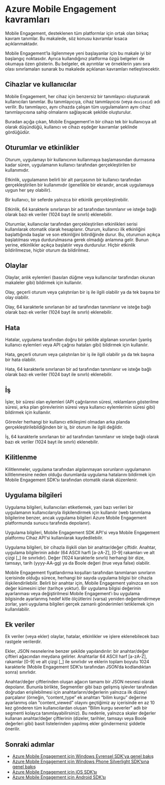 <properties
    pageTitle="Mobile Engagement kavramları | Microsoft Azure"
    description="Azure Mobile Engagement kavramları"
    services="mobile-engagement"
    documentationCenter="mobile"
    authors="piyushjo"
    manager="dwrede"
    editor="" />

<tags
    ms.service="mobile-engagement"
    ms.workload="mobile"
    ms.tgt_pltfrm="mobile-android"
    ms.devlang="na"
    ms.topic="get-started-article"
    ms.date="02/26/2016"
    ms.author="piyushjo" />

# Azure Mobile Engagement kavramları

Mobile Engagement, desteklenen tüm platformlar için ortak olan birkaç kavram tanımlar. Bu makalede, söz konusu kavramlar kısaca açıklanmaktadır.

Mobile Engagement’la ilgilenmeye yeni başlayanlar için bu makale iyi bir başlangıç noktasıdır. Ayrıca kullandığınız platforma özgü belgeleri de okumaya özen gösterin. Bu belgeler, ek ayrıntılar ve örneklerin yanı sıra olası sınırlamaları sunarak bu makalede açıklanan kavramları netleştirecektir.

## Cihazlar ve kullanıcılar
Mobile Engagement, her cihaz için benzersiz bir tanımlayıcı oluşturarak kullanıcıları tanımlar. Bu tanımlayıcıya, cihaz tanımlayıcısı (veya `deviceid`) adı verilir. Bu tanımlayıcı, aynı cihazda çalışan tüm uygulamaların aynı cihaz tanımlayıcısına sahip olmalarını sağlayacak şekilde oluşturulur.

Buradan açığa çıkan, Mobile Engagement’ın bir cihazı tek bir kullanıcıya ait olarak düşündüğü, kullanıcı ve cihazı eşdeğer kavramlar şeklinde gördüğüdür.

## Oturumlar ve etkinlikler
Oturum, uygulamayı bir kullanıcının kullanmaya başlamasından durmasına kadar süren, uygulamanın kullanıcı tarafından gerçekleştirilen bir kullanımıdır.

Etkinlik, uygulamanın belirli bir alt parçasının bir kullanıcı tarafından gerçekleştirilen bir kullanımıdır (genellikle bir ekrandır, ancak uygulamaya uygun her şey olabilir).

Bir kullanıcı, bir seferde yalnızca bir etkinlik gerçekleştirebilir.

Etkinlik, 64 karakterle sınırlanan bir ad tarafından tanımlanır ve isteğe bağlı olarak bazı ek veriler (1024 bayt ile sınırlı) eklenebilir.

Oturumlar, kullanıcılar tarafından gerçekleştirilen etkinlikleri serisi kullanılarak otomatik olarak hesaplanır. Oturum, kullanıcı ilk etkinliğini başlattığında başlar ve son etkinliğini bitirdiğinde durur. Bu, oturumun açıkça başlatılması veya durdurulmasına gerek olmadığı anlamına gelir. Bunun yerine, etkinlikler açıkça başlatılır veya durdurulur. Hiçbir etkinlik bildirilmezse, hiçbir oturum da bildirilmez.

## Olaylar
Olaylar, anlık eylemleri (basılan düğme veya kullanıcılar tarafından okunan makaleler gibi) bildirmek için kullanılır.

Olay, geçerli oturum veya çalıştırılan bir iş ile ilgili olabilir ya da tek başına bir olay olabilir.

Olay, 64 karakterle sınırlanan bir ad tarafından tanımlanır ve isteğe bağlı olarak bazı ek veriler (1024 bayt ile sınırlı) eklenebilir.

## Hata
Hatalar, uygulama tarafından doğru bir şekilde algılanan sorunları (yanlış kullanıcı eylemleri veya API çağrısı hataları gibi) bildirmek için kullanılır.

Hata, geçerli oturum veya çalıştırılan bir iş ile ilgili olabilir ya da tek başına bir hata olabilir.

Hata, 64 karakterle sınırlanan bir ad tarafından tanımlanır ve isteğe bağlı olarak bazı ek veriler (1024 bayt ile sınırlı) eklenebilir.

## İş
İşler, bir süresi olan eylemleri (API çağrılarının süresi, reklamların gösterilme süresi, arka plan görevlerinin süresi veya kullanıcı eylemlerinin süresi gibi) bildirmek için kullanılır.

Görevler herhangi bir kullanıcı etkileşimi olmadan arka planda gerçekleştirilebildiğinden bir iş, bir oturum ile ilgili değildir.

İş, 64 karakterle sınırlanan bir ad tarafından tanımlanır ve isteğe bağlı olarak bazı ek veriler (1024 bayt ile sınırlı) eklenebilir.

## Kilitlenme
Kilitlenmeler, uygulama tarafından algılanmayan sorunların uygulamanın kilitlenmesine neden olduğu durumlarda uygulama hatalarını bildirmek için Mobile Engagement SDK’sı tarafından otomatik olarak düzenlenir.

## Uygulama bilgileri
Uygulama bilgileri, kullanıcıları etiketlemek, yani bazı verileri bir uygulamanın kullanıcılarıyla ilişkilendirmek için kullanılır (web tanımlama bilgilerine benzer, ancak uygulama bilgileri Azure Mobile Engagement platformunda sunucu tarafında depolanır).

Uygulama bilgileri, Mobile Engagement SDK API'si veya Mobile Engagement platformu Cihaz API'si kullanılarak kaydedilebilir.

Uygulama bilgileri, bir cihazla ilişkili olan bir anahtar/değer çiftidir. Anahtar, uygulama bilgilerinin adıdır (64 ASCII harfi [a-zA-Z], [0-9] rakamları ve alt çizgi [_] ile sınırlıdır). Değer (1024 karakterle sınırlı) herhangi bir dize, tamsayı, tarih (yyyy-AA-gg) ya da Boole değeri (true veya false) olabilir.

Mobile Engagement fiyatlandırma koşulları tarafından tanımlanan sınırların içerisinde olduğu sürece, herhangi bir sayıda uygulama bilgisi bir cihazla ilişkilendirilebilir. Belirli bir anahtar için, Mobile Engagement yalnızca en son değer kümesini izler (tarihçe yoktur). Bir uygulama bilgisi değerinin ayarlanması veya değiştirilmesi Mobile Engagement’ı bu uygulama bilgisinde ayarlanmış hedef kitle ölçütlerini (varsa) yeniden değerlendirmeye zorlar, yani uygulama bilgileri gerçek zamanlı gönderimleri tetiklemek için kullanılabilir.

## Ek veriler
Ek veriler (veya ekler) olaylar, hatalar, etkinlikler ve işlere eklenebilecek bazı rastgele verilerdir.

Ekler, JSON nesnelerine benzer şekilde yapılandırılır: bir anahtar/değer çiftleri ağacından meydana gelirler. Anahtarlar 64 ASCII harf [a-zA-Z], rakamlar [0-9] ve alt çizgi [_] ile sınırlıdır ve eklerin toplam boyutu 1024 karakterle (Mobile Engagement SDK’sı tarafından JSON’da kodlandıktan sonra) sınırlıdır.

Anahtar/değer çiftlerinden oluşan ağacın tamamı bir JSON nesnesi olarak depolanır. Bununla birlikte, Segmentler gibi bazı gelişmiş işlevler tarafından doğrudan erişilebilmesi için anahtarların/değerlerin yalnızca ilk düzeyi parçalanır (örneğin, “content_type” ek anahtarı “bilim kurgu” değerine ayarlanmış olan “content_viewed” olayını geçtiğimiz ay içerisinde en az 10 kez gönderen tüm kullanıcılardan oluşan "Bilim kurgu severler" adlı bir segmenti kolayca tanımlayabilirsiniz). Bu nedenle, yalnızca skaler değerler kullanan anahtar/değer çiftlerinin (dizeler, tarihler, tamsayı veya Boole değerleri gibi) basit listelerinden yapılmış ekler göndermeniz şiddetle önerilir.

## Sonraki adımlar

- [Azure Mobile Engagement için Windows Evrensel SDK’ya genel bakış](mobile-engagement-windows-store-sdk-overview.md)
- [Azure Mobile Engagement için Windows Phone Silverlight SDK’sına genel bakış](mobile-engagement-windows-phone-sdk-overview.md)
- [Azure Mobile Engagement için iOS SDK’sı](mobile-engagement-ios-sdk-overview.md)
- [Azure Mobile Engagement için Android SDK’sı](mobile-engagement-android-sdk-overview.md)



<!--HONumber=Jun16_HO2-->



